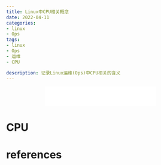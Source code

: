 ```yaml
---
title: Linux中CPU相关概念
date: 2022-04-11
categories:
- linux
- Ops
tags:
- linux
- Ops
- 运维
- CPU

description: 记录Linux运维(Ops)中CPU相关的含义
---
```


<div align="middle"><iframe frameborder="no" border="0" marginwidth="0" marginheight="0" width=298 height=52 src="//music.163.com/outchain/player?type=2&id=2117115&auto=1&height=32"></iframe></div>

# CPU

# references

